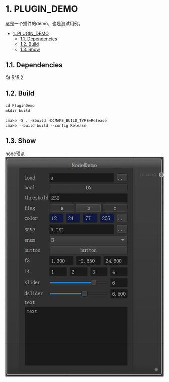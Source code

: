 # 1. PLUGIN_DEMO

这是一个插件的demo，也是测试用例。

<!-- 注释 -->
- [1. PLUGIN_DEMO](#1-plugin_demo)
  - [1.1. Dependencies](#11-dependencies)
  - [1.2. Build](#12-build)
  - [1.3. Show](#13-show)

## 1.1. Dependencies

Qt 5.15.2

## 1.2. Build

```shell
cd PluginDemo
mkdir build

cmake -S . -Bbuild -DCMAKE_BUILD_TYPE=Release
cmake --build build --config Release
```

## 1.3. Show

node预览
![node](./pictures/node.png)